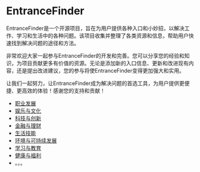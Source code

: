 # EntranceFinder
EntranceFinder是一个开源项目，旨在为用户提供各种入口和小妙招，以解决工作、学习和生活中的各种问题。该项目收集并整理了各类资源和信息，帮助用户快速找到解决问题的途径和方法。

非常欢迎大家一起参与EntranceFinder的开发和完善。您可以分享您的经验和知识，为项目贡献更多有价值的资源。无论是添加新的入口信息、更新和改进现有内容，还是提出改进建议，您的参与将使EntranceFinder变得更加强大和实用。

让我们一起努力，让EntranceFinder成为解决问题的首选工具，为用户提供更便捷、更高效的体验！感谢您的支持和贡献！

- [职业发展](./职业发展)
- [娱乐与文化](./娱乐与文化)
- [科技与创新](./科技与创新)
- [金融与理财](./金融与理财)
- [生活技能](./生活技能)
- [环境与可持续发展](./环境与可持续发展)
- [学习与教育](./学习与教育)
- [健康与福利](./健康与福利)
- 。。。

